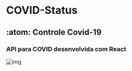 # COVID-Status
## :atom: Controle Covid-19

### API para COVID desenvolvida com React

![img](https://user-images.githubusercontent.com/62938087/89600134-a918d800-d837-11ea-9729-72993be12420.jpg)
